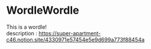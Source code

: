 # WordleWordle

This is a wordle!<br/>
description : https://super-apartment-c46.notion.site/4330971e57454e5e9d699a773f88454a
